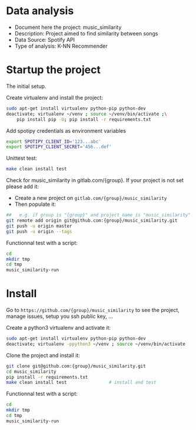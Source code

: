 # Data analysis
- Document here the project: music_similarity
- Description: Project aimed to find similarity between songs
- Data Source: Spotify API
- Type of analysis: K-NN Recommender

# Startup the project

The initial setup.

Create virtualenv and install the project:
```bash
sudo apt-get install virtualenv python-pip python-dev
deactivate; virtualenv ~/venv ; source ~/venv/bin/activate ;\
    pip install pip -U; pip install -r requirements.txt
```

Add spotipy credentials as environment variables
```bash
export SPOTIPY_CLIENT_ID='123...abc'
export SPOTIPY_CLIENT_SECRET='456...def'
```

Unittest test:
```bash
make clean install test
```

Check for music_similarity in gitlab.com/{group}.
If your project is not set please add it:

- Create a new project on `gitlab.com/{group}/music_similarity`
- Then populate it:

```bash
##   e.g. if group is "{group}" and project_name is "music_similarity"
git remote add origin git@github.com:{group}/music_similarity.git
git push -u origin master
git push -u origin --tags
```

Functionnal test with a script:

```bash
cd
mkdir tmp
cd tmp
music_similarity-run
```

# Install

Go to `https://github.com/{group}/music_similarity` to see the project, manage issues,
setup you ssh public key, ...

Create a python3 virtualenv and activate it:

```bash
sudo apt-get install virtualenv python-pip python-dev
deactivate; virtualenv -ppython3 ~/venv ; source ~/venv/bin/activate
```

Clone the project and install it:

```bash
git clone git@github.com:{group}/music_similarity.git
cd music_similarity
pip install -r requirements.txt
make clean install test                # install and test
```
Functionnal test with a script:

```bash
cd
mkdir tmp
cd tmp
music_similarity-run
```
